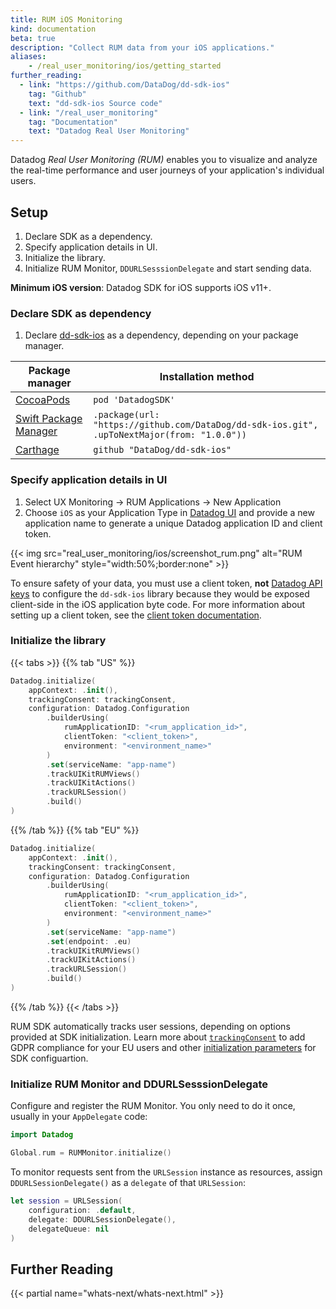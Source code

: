 ```yaml
---
title: RUM iOS Monitoring
kind: documentation
beta: true
description: "Collect RUM data from your iOS applications."
aliases:
    - /real_user_monitoring/ios/getting_started
further_reading:
  - link: "https://github.com/DataDog/dd-sdk-ios"
    tag: "Github"
    text: "dd-sdk-ios Source code"
  - link: "/real_user_monitoring"
    tag: "Documentation"
    text: "Datadog Real User Monitoring"
---
```


Datadog *Real User Monitoring (RUM)* enables you to visualize and analyze the real-time performance and user journeys of your application's individual users.

## Setup

1. Declare SDK as a dependency.
2. Specify application details in UI.
3. Initialize the library.
4. Initialize RUM Monitor, `DDURLSesssionDelegate` and start sending data.

**Minimum iOS version**: Datadog SDK for iOS supports iOS v11+.

### Declare SDK as dependency

1. Declare [dd-sdk-ios][1] as a dependency, depending on your package manager.


| Package manager            | Installation method                                                                         |
|----------------------------|---------------------------------------------------------------------------------------------|
| [CocoaPods][2]             | `pod 'DatadogSDK'`                                                                          |
| [Swift Package Manager][3] | `.package(url: "https://github.com/DataDog/dd-sdk-ios.git", .upToNextMajor(from: "1.0.0"))` |
| [Carthage][4]              | `github "DataDog/dd-sdk-ios"`                                                               |

### Specify application details in UI

1. Select UX Monitoring -> RUM Applications -> New Application
2. Choose `iOS` as your Application Type in [Datadog UI][2] and provide a new application name to generate a unique Datadog application ID and client token.

{{< img src="real_user_monitoring/ios/screenshot_rum.png" alt="RUM Event hierarchy" style="width:50%;border:none" >}}

To ensure safety of your data, you must use a client token, **not** [Datadog API keys][6] to configure the `dd-sdk-ios` library because they would be exposed client-side in the iOS application byte code. For more information about setting up a client token, see the [client token documentation][7].

### Initialize the library


{{< tabs >}}
{{% tab "US" %}}

```swift
Datadog.initialize(
    appContext: .init(),
    trackingConsent: trackingConsent,
    configuration: Datadog.Configuration
        .builderUsing(
            rumApplicationID: "<rum_application_id>",
            clientToken: "<client_token>",
            environment: "<environment_name>"
        )
        .set(serviceName: "app-name")
        .trackUIKitRUMViews()
        .trackUIKitActions()
        .trackURLSession()
        .build()
)
```

{{% /tab %}}
{{% tab "EU" %}}

```swift
Datadog.initialize(
    appContext: .init(),
    trackingConsent: trackingConsent,
    configuration: Datadog.Configuration
        .builderUsing(
            rumApplicationID: "<rum_application_id>",
            clientToken: "<client_token>",
            environment: "<environment_name>"
        )
        .set(serviceName: "app-name")
        .set(endpoint: .eu)
        .trackUIKitRUMViews()
        .trackUIKitActions()
        .trackURLSession()
        .build()
)
```

{{% /tab %}}
{{< /tabs >}}

RUM SDK automatically tracks user sessions, depending on options provided at SDK initialization. Learn more about [`trackingConsent`][8] to add GDPR compliance for your EU users and other [initialization parameters][9] for SDK configuartion.

### Initialize RUM Monitor and DDURLSesssionDelegate

Configure and register the RUM Monitor. You only need to do it once, usually in your `AppDelegate` code:

```swift
import Datadog

Global.rum = RUMMonitor.initialize()
```

To monitor requests sent from the `URLSession` instance as resources, assign `DDURLSessionDelegate()` as a `delegate` of that `URLSession`:

```swift
let session = URLSession(
    configuration: .default,
    delegate: DDURLSessionDelegate(),
    delegateQueue: nil
)
``` 

## Further Reading

{{< partial name="whats-next/whats-next.html" >}}


[1]: https://github.com/DataDog/dd-sdk-ios
[2]: https://cocoapods.org/
[3]: https://swift.org/package-manager/
[4]: https://github.com/Carthage/Carthage
[5]: https://app.datadoghq.com/rum/create
[6]: https://docs.datadoghq.com/account_management/api-app-keys/#api-keys
[7]: https://docs.datadoghq.com/account_management/api-app-keys/#client-tokens
[8]: /real_user_monitoring/ios/advanced_configuration/#set-tracking-consent-gdpr-compliance
[9]: /real_user_monitoring/ios/advanced_configuration/#initialization-parameters
[10]: /real_user_monitoring/ios/view_tracking/custom_views
